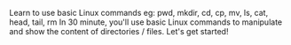Learn to use basic Linux commands eg: pwd, mkdir, cd, cp, mv, ls, cat, head, tail, rm
In 30 minute, you'll use basic Linux commands to manipulate and show the content of directories / files.
Let's get started!